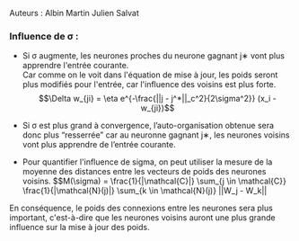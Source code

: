 Auteurs :
Albin Martin
Julien Salvat

### Influence de σ : 


- Si σ augmente, les neurones proches du neurone gagnant j∗ vont plus apprendre l'entrée courante.  
Car comme on le voit dans l'équation de mise à jour, les poids seront plus modifiés pour l'entrée, car l'influence des voisins est plus forte.
$$\Delta w_{ji} = \eta e^{-\frac{||j - j^*||_c^2}{2\sigma^2}} (x_i - w_{ji})$$  


- Si σ est plus grand à convergence, l’auto-organisation obtenue sera donc plus “resserrée” car au neuronne gagnant j∗, les neurones voisins vont plus apprendre de l’entrée courante.

- Pour quantifier l'influence de sigma, on peut utiliser la mesure de la moyenne des distances entre les vecteurs de poids des neurones voisins. 
$$M(\sigma) = \frac{1}{|\mathcal{C}|} \sum_{j \in \mathcal{C}} \frac{1}{|\mathcal{N}(j)|} \sum_{k \in \mathcal{N}(j)} ||W_j - W_k||



En conséquence, le poids des connexions entre les neurones sera plus important, c'est-à-dire que les neurones voisins auront une plus grande influence sur la mise à jour des poids.